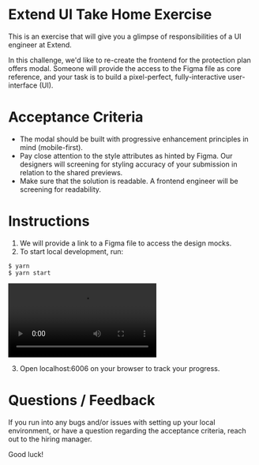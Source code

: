 # Extend UI Take Home Exercise

This is an exercise that will give you a glimpse of responsibilities of a UI engineer at Extend.

In this challenge, we'd like to re-create the frontend for the protection plan offers modal. Someone will provide the access to the Figma file as core reference, and your task is to build a pixel-perfect, fully-interactive user-interface (UI).

# Acceptance Criteria
- The modal should be built with progressive enhancement principles in mind (mobile-first).
- Pay close attention to the style attributes as hinted by Figma. Our designers will screening for styling accuracy of your submission in relation to the shared previews. 
- Make sure that the solution is readable. A frontend engineer will be screening for readability.

# Instructions

1. We will provide a link to a Figma file to access the design mocks.
2. To start local development, run:
```
$ yarn
$ yarn start
``` 
![cli](https://user-images.githubusercontent.com/13429481/125835080-c4267912-61cb-456a-b608-b8801e1d1fb8.mov)

3. Open localhost:6006 on your browser to track your progress.

# Questions / Feedback

If you run into any bugs and/or issues with setting up your local environment, or have a question regarding the acceptance criteria, reach out to the hiring manager.

Good luck!

